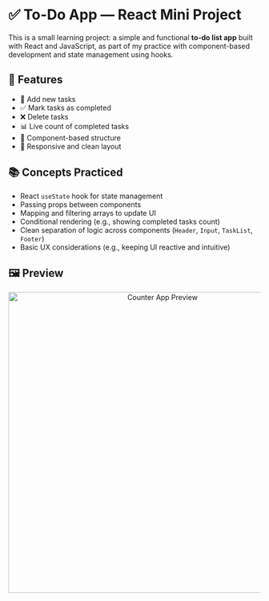 # ✅ To-Do App — React Mini Project

This is a small learning project: a simple and functional **to-do list app** built with React and JavaScript, as part of my practice with component-based development and state management using hooks.

## 🚀 Features

- 📝 Add new tasks  
- ✅ Mark tasks as completed  
- ❌ Delete tasks  
- 📊 Live count of completed tasks  
- 💾 Component-based structure  
- 📐 Responsive and clean layout  

## 📚 Concepts Practiced

- React `useState` hook for state management  
- Passing props between components  
- Mapping and filtering arrays to update UI  
- Conditional rendering (e.g., showing completed tasks count)  
- Clean separation of logic across components (`Header`, `Input`, `TaskList`, `Footer`)  
- Basic UX considerations (e.g., keeping UI reactive and intuitive)

## 🖼️ Preview

<p align="center">
  <img width="600" alt="Counter App Preview" src="https://github.com/user-attachments/assets/5052e251-9cce-458b-9e6f-fa1f9f341cd1" />
</p>




